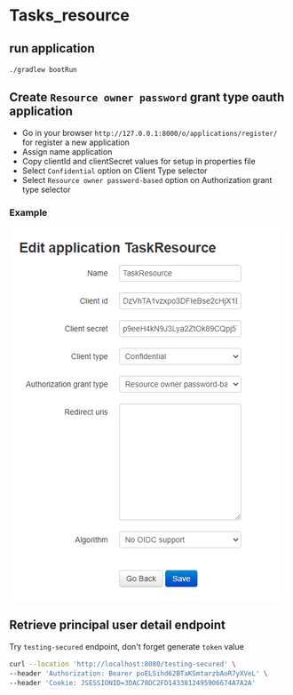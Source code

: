 # Tasks_resource

## run application
```bash
./gradlew bootRun
```


## Create `Resource owner password` grant type oauth application

* Go in your browser `http://127.0.0.1:8000/o/applications/register/` for register a new application
* Assign name application
* Copy clientId and clientSecret values for setup in properties file
* Select `Confidential` option on Client Type selector
* Select `Resource owner password-based` option on Authorization grant type selector
### Example
![Drag Racing](https://github.com/julnarot/general-public-assets/blob/main/screenshots/oauth_resource_own_pass_grant_type_confi_application001.PNG?raw=true)

## Retrieve principal user detail endpoint

Try `testing-secured` endpoint, don't forget  generate `token` value

```bash
curl --location 'http://localhost:8080/testing-secured' \
--header 'Authorization: Bearer poELSihd62BTaKSmtarzbAoR7yXVeL' \
--header 'Cookie: JSESSIONID=3DAC78DC2FD1433812495906674A7A2A'
```